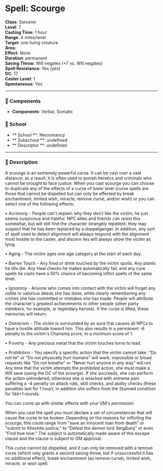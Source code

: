 
# Spell: Scourge
**Class**: Sorcerer  
**Level**: 7  
**Casting Time**: 1 hour  
**Range**: 4 miles/level  
**Target**: one living creature  
**Area**:   
**Effect**: _None_  
**Duration**: permanent  
**Saving Throw**: Will negates (+7 vs. Will negates)  
**Spell Resistance**: Yes (yes)  
**DC**: 17  
**Caster Level**: 1  
**Spontaneous**: Yes

---

### 🔮 Components
- **Components**: Verbal, Somatic

### 🏫 School
- ** School **: Necromancy
- ** Subschool **: undefined
- ** Descriptor **: undefined
---

### 📜 Description
A scourge is an extremely powerful curse. It can be cast over a vast distance; as a result, it is often used to punish heretics and criminals who cannot be brought to face justice. When you cast scourge you can choose to duplicate any of the effects of a curse of lower level (curse spells are those that cannot be dispelled but can only be affected by break enchantment, limited wish, miracle, remove curse, and/or wish) or you can select one of the following effects:

• Acrimony - People can't explain why they don't like the victim; he just seems suspicious and hateful. NPC allies and friends can resist this somewhat, but will still find the character strangely repellent; they may suspect that he has been replaced by a doppelganger. In addition, any sort of spell used to detect alignment will always respond with the alignment most hostile to the caster, and discern lies will always show the victim as lying.

• Aging - The victim ages one age category at the start of each day.

• Barren Touch - Any food or drink touched by the victim spoils. Any plants he tills die. Any Heal checks he makes automatically fail, and any cure spells he casts have a 50% chance of becoming inflict spells of the same level.

• Ignominy - Anyone who comes into contact with the victim will forget any noble or valorous deeds she has done, while clearly remembering any crimes she has committed or mistakes she has made. People will attribute the character's greatest achievements to other people (other party members, for example, or legendary heroes). If the curse is lifted, these memories will return.

• Ostracism - The victim is surrounded by an aura that causes all NPCs to have a hostile attitude toward him. This also results in a permanent -6 penalty to the victim's Charisma score, to a minimum score of 1.

• Poverty - Any precious metal that the victim touches turns to lead. 

• Prohibition - You specify a specific action that the victim cannot take. "Do not lie" or "Do not physically hurt humans" will work; impossible or broad requests like "Do not breathe" or "Never hurt anyone in any way" will not. Any time that the victim attempts the prohibited action, she must make a Will save (using the DC of the scourge). If she succeeds, she can perform the action unhindered; otherwise she is wracked with extreme pain suffering a -4 penalty on attack rolls, skill checks, and ability checks (these penalties last for 1 hour); in addition she suffers from the Stunned condition for 1d4+1 rounds.

You can come up with similar effects with your GM's permission. 

When you cast the spell you must declare a set of circumstances that will cause the curse to be broken. Depending on the reasons for inflicting the scourge, this could range from "save an innocent man from death" or "submit to Kheshite justice," to "Defeat the demon lord Xarglbarg" or even "Find true love." The subject is automatically made aware of this escape clause and the clause is subject to GM approval. 

This curse cannot be dispelled, and it can only be removed with a remove curse (which only grants a second saving throw, but if unsuccessful it has no additional effect), break enchantment (as remove curse), limited wish, miracle, or wish spell.
